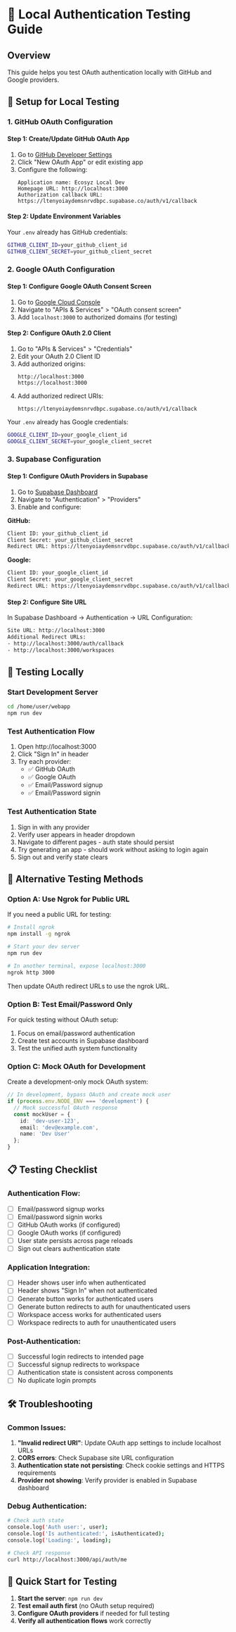 # 🧪 Local Authentication Testing Guide

## Overview
This guide helps you test OAuth authentication locally with GitHub and Google providers.

## 🔧 Setup for Local Testing

### 1. GitHub OAuth Configuration

#### Step 1: Create/Update GitHub OAuth App
1. Go to [GitHub Developer Settings](https://github.com/settings/developers)
2. Click "New OAuth App" or edit existing app
3. Configure the following:
   ```
   Application name: Ecosyz Local Dev
   Homepage URL: http://localhost:3000
   Authorization callback URL: https://ltenyoiaydemsnrvdbpc.supabase.co/auth/v1/callback
   ```

#### Step 2: Update Environment Variables
Your `.env` already has GitHub credentials:
```bash
GITHUB_CLIENT_ID=your_github_client_id
GITHUB_CLIENT_SECRET=your_github_client_secret
```

### 2. Google OAuth Configuration

#### Step 1: Configure Google OAuth Consent Screen
1. Go to [Google Cloud Console](https://console.cloud.google.com/)
2. Navigate to "APIs & Services" > "OAuth consent screen"
3. Add `localhost:3000` to authorized domains (for testing)

#### Step 2: Configure OAuth 2.0 Client
1. Go to "APIs & Services" > "Credentials"
2. Edit your OAuth 2.0 Client ID
3. Add authorized origins:
   ```
   http://localhost:3000
   https://localhost:3000
   ```
4. Add authorized redirect URIs:
   ```
   https://ltenyoiaydemsnrvdbpc.supabase.co/auth/v1/callback
   ```

Your `.env` already has Google credentials:
```bash
GOOGLE_CLIENT_ID=your_google_client_id
GOOGLE_CLIENT_SECRET=your_google_client_secret
```

### 3. Supabase Configuration

#### Step 1: Configure OAuth Providers in Supabase
1. Go to [Supabase Dashboard](https://supabase.com/dashboard)
2. Navigate to "Authentication" > "Providers"
3. Enable and configure:

**GitHub:**
```bash
Client ID: your_github_client_id
Client Secret: your_github_client_secret
Redirect URL: https://ltenyoiaydemsnrvdbpc.supabase.co/auth/v1/callback
```

**Google:**
```bash
Client ID: your_google_client_id
Client Secret: your_google_client_secret
Redirect URL: https://ltenyoiaydemsnrvdbpc.supabase.co/auth/v1/callback
```

#### Step 2: Configure Site URL
In Supabase Dashboard → Authentication → URL Configuration:
```bash
Site URL: http://localhost:3000
Additional Redirect URLs: 
- http://localhost:3000/auth/callback
- http://localhost:3000/workspaces
```

## 🚀 Testing Locally

### Start Development Server
```bash
cd /home/user/webapp
npm run dev
```

### Test Authentication Flow
1. Open http://localhost:3000
2. Click "Sign In" in header
3. Try each provider:
   - ✅ GitHub OAuth
   - ✅ Google OAuth  
   - ✅ Email/Password signup
   - ✅ Email/Password signin

### Test Authentication State
1. Sign in with any provider
2. Verify user appears in header dropdown
3. Navigate to different pages - auth state should persist
4. Try generating an app - should work without asking to login again
5. Sign out and verify state clears

## 🔧 Alternative Testing Methods

### Option A: Use Ngrok for Public URL
If you need a public URL for testing:
```bash
# Install ngrok
npm install -g ngrok

# Start your dev server
npm run dev

# In another terminal, expose localhost:3000
ngrok http 3000
```
Then update OAuth redirect URLs to use the ngrok URL.

### Option B: Test Email/Password Only
For quick testing without OAuth setup:
1. Focus on email/password authentication
2. Create test accounts in Supabase dashboard
3. Test the unified auth system functionality

### Option C: Mock OAuth for Development
Create a development-only mock OAuth system:
```typescript
// In development, bypass OAuth and create mock user
if (process.env.NODE_ENV === 'development') {
  // Mock successful OAuth response
  const mockUser = {
    id: 'dev-user-123',
    email: 'dev@example.com',
    name: 'Dev User'
  };
}
```

## 📋 Testing Checklist

### Authentication Flow:
- [ ] Email/password signup works
- [ ] Email/password signin works
- [ ] GitHub OAuth works (if configured)
- [ ] Google OAuth works (if configured)
- [ ] User state persists across page reloads
- [ ] Sign out clears authentication state

### Application Integration:
- [ ] Header shows user info when authenticated
- [ ] Header shows "Sign In" when not authenticated
- [ ] Generate button works for authenticated users
- [ ] Generate button redirects to auth for unauthenticated users
- [ ] Workspace access works for authenticated users
- [ ] Workspace redirects to auth for unauthenticated users

### Post-Authentication:
- [ ] Successful login redirects to intended page
- [ ] Successful signup redirects to workspace
- [ ] Authentication state is consistent across components
- [ ] No duplicate login prompts

## 🛠️ Troubleshooting

### Common Issues:
1. **"Invalid redirect URI"**: Update OAuth app settings to include localhost URLs
2. **CORS errors**: Check Supabase site URL configuration
3. **Authentication state not persisting**: Check cookie settings and HTTPS requirements
4. **Provider not showing**: Verify provider is enabled in Supabase dashboard

### Debug Authentication:
```bash
# Check auth state
console.log('Auth user:', user);
console.log('Is authenticated:', isAuthenticated);
console.log('Loading:', loading);

# Check API response
curl http://localhost:3000/api/auth/me
```

## 📱 Quick Start for Testing

1. **Start the server**: `npm run dev`
2. **Test email auth first** (no OAuth setup required)
3. **Configure OAuth providers** if needed for full testing
4. **Verify all authentication flows** work correctly